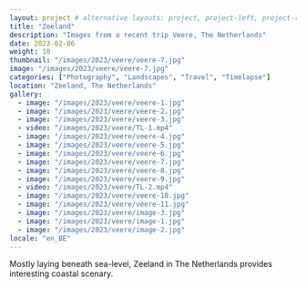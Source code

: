 ```yaml
---
layout: project # alternative layouts: project, project-left, project-right, project-top
title: "Zeeland"
description: "Images from a recent trip Veere, The Netherlands"
date: 2023-02-06
weight: 10
thumbnail: "/images/2023/veere/veere-7.jpg"
image: "/images/2023/veere/veere-7.jpg"
categories: ["Photography", "Landscapes", "Travel", "Timelapse"]
location: "Zeeland, The Netherlands"
gallery:
  - image: "/images/2023/veere/veere-1.jpg"
  - image: "/images/2023/veere/veere-2.jpg"
  - image: "/images/2023/veere/veere-3.jpg"
  - video: "/images/2023/veere/TL-1.mp4"
  - image: "/images/2023/veere/veere-4.jpg"
  - image: "/images/2023/veere/veere-5.jpg"
  - image: "/images/2023/veere/veere-6.jpg"
  - image: "/images/2023/veere/veere-7.jpg"
  - image: "/images/2023/veere/veere-8.jpg"
  - image: "/images/2023/veere/veere-9.jpg"
  - video: "/images/2023/veere/TL-2.mp4"
  - image: "/images/2023/veere/veere-10.jpg"
  - image: "/images/2023/veere/veere-11.jpg"
  - image: "/images/2023/veere/image-3.jpg"
  - image: "/images/2023/veere/image-1.jpg"
  - image: "/images/2023/veere/image-2.jpg"
locale: "en_BE"
---
```


Mostly laying beneath sea-level, Zeeland in The Netherlands provides interesting coastal scenary.